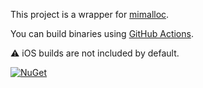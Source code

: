This project is a wrapper for [mimalloc](https://github.com/microsoft/mimalloc).

You can build binaries using [GitHub Actions](https://github.com/Molth/mimalloc-csharp/actions).

⚠️ iOS builds are not included by default.

[![NuGet](https://img.shields.io/nuget/v/mimalloc-csharp.svg?style=flat-square)](https://www.nuget.org/packages/mimalloc-csharp/)